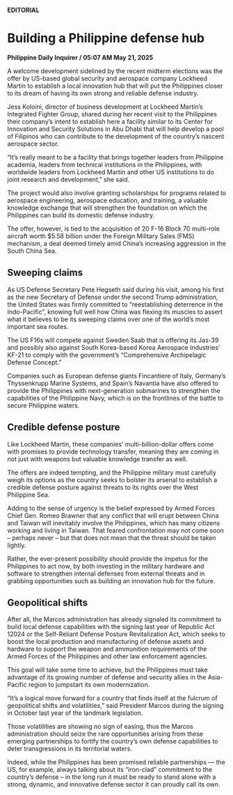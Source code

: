 **EDITORIAL**

# Building a Philippine defense hub

****Philippine Daily Inquirer / 05:07 AM May 21, 2025****

A welcome development sidelined by the recent midterm elections was the offer by US-based global security and aerospace company Lockheed Martin to establish a local innovation hub that will put the Philippines closer to its dream of having its own strong and reliable defense industry.

Jess Koloini, director of business development at Lockheed Martin’s Integrated Fighter Group, shared during her recent visit to the Philippines their company’s intent to establish here a facility similar to its Center for Innovation and Security Solutions in Abu Dhabi that will help develop a pool of Filipinos who can contribute to the development of the country’s nascent aerospace sector.

“It’s really meant to be a facility that brings together leaders from Philippine academia, leaders from technical institutions in the Philippines, with worldwide leaders from Lockheed Martin and other US institutions to do joint research and development,” she said.

The project would also involve granting scholarships for programs related to aerospace engineering, aerospace education, and training, a valuable knowledge exchange that will strengthen the foundation on which the Philippines can build its domestic defense industry.

The offer, however, is tied to the acquisition of 20 F-16 Block 70 multi-role aircraft worth $5.58 billion under the Foreign Military Sales (FMS) mechanism, a deal deemed timely amid China’s increasing aggression in the South China Sea.

## Sweeping claims

As US Defense Secretary Pete Hegseth said during his visit, among his first as the new Secretary of Defense under the second Trump administration, the United States was firmly committed to “reestablishing deterrence in the Indo-Pacific”, knowing full well how China was flexing its muscles to assert what it believes to be its sweeping claims over one of the world’s most important sea routes.

The US F16s will compete against Sweden Saab that is offering its Jas-39 and possibly also against South Korea-based Korea Aerospace Industries’ KF-21 to comply with the government’s “Comprehensive Archipelagic Defense Concept.”

Companies such as European defense giants Fincantiere of Italy, Germany’s Thyssenkrupp Marine Systems, and Spain’s Navantia have also offered to provide the Philippines with next-generation submarines to strengthen the capabilities of the Philippine Navy, which is on the frontlines of the battle to secure Philippine waters.

## Credible defense posture

Like Lockheed Martin, these companies’ multi-billion-dollar offers come with promises to provide technology transfer, meaning they are coming in not just with weapons but valuable knowledge transfer as well.

The offers are indeed tempting, and the Philippine military must carefully weigh its options as the country seeks to bolster its arsenal to establish a credible defense posture against threats to its rights over the West Philippine Sea.

Adding to the sense of urgency is the belief expressed by Armed Forces Chief Gen. Romeo Brawner that any conflict that will erupt between China and Taiwan will inevitably involve the Philippines, which has many citizens working and living in Taiwan. That feared confrontation may not come soon – perhaps never – but that does not mean that the threat should be taken lightly.

Rather, the ever-present possibility should provide the impetus for the Philippines to act now, by both investing in the military hardware and software to strengthen internal defenses from external threats and in grabbing opportunities such as building an innovation hub for the future.

## Geopolitical shifts

After all, the Marcos administration has already signaled its commitment to build local defense capabilities with the signing last year of Republic Act 12024 or the Self-Reliant Defense Posture Revitalization Act, which seeks to boost the local production and manufacturing of defense assets and hardware to support the weapon and ammunition requirements of the Armed Forces of the Philippines and other law enforcement agencies.

This goal will take some time to achieve, but the Philippines must take advantage of its growing number of defense and security allies in the Asia-Pacific region to jumpstart its own modernization.

“It’s a logical move forward for a country that finds itself at the fulcrum of geopolitical shifts and volatilities,” said President Marcos during the signing in October last year of the landmark legislation.

Those volatilities are showing no sign of easing, thus the Marcos administration should seize the rare opportunities arising from these emerging partnerships to fortify the country’s own defense capabilities to deter transgressions in its territorial waters.

Indeed, while the Philippines has been promised reliable partnerships — the US, for example, always talking about its “iron-clad” commitment to the country’s defense – in the long run it must be ready to stand alone with a strong, dynamic, and innovative defense sector it can proudly call its own.